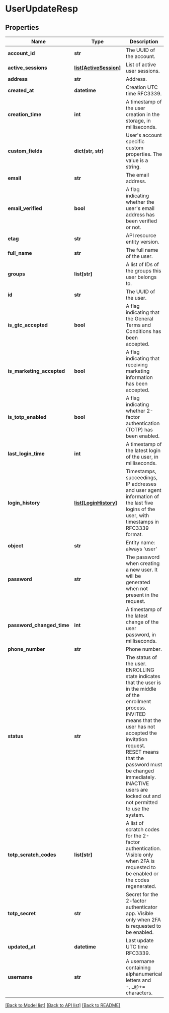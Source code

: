 # UserUpdateResp

## Properties
Name | Type | Description | Notes
------------ | ------------- | ------------- | -------------
**account_id** | **str** | The UUID of the account. | 
**active_sessions** | [**list[ActiveSession]**](ActiveSession.md) | List of active user sessions. | [optional] 
**address** | **str** | Address. | [optional] 
**created_at** | **datetime** | Creation UTC time RFC3339. | [optional] 
**creation_time** | **int** | A timestamp of the user creation in the storage, in milliseconds. | [optional] 
**custom_fields** | **dict(str, str)** | User&#39;s account specific custom properties. The value is a string. | [optional] 
**email** | **str** | The email address. | 
**email_verified** | **bool** | A flag indicating whether the user&#39;s email address has been verified or not. | [optional] 
**etag** | **str** | API resource entity version. | 
**full_name** | **str** | The full name of the user. | [optional] 
**groups** | **list[str]** | A list of IDs of the groups this user belongs to. | [optional] 
**id** | **str** | The UUID of the user. | 
**is_gtc_accepted** | **bool** | A flag indicating that the General Terms and Conditions has been accepted. | [optional] 
**is_marketing_accepted** | **bool** | A flag indicating that receiving marketing information has been accepted. | [optional] 
**is_totp_enabled** | **bool** | A flag indicating whether 2-factor authentication (TOTP) has been enabled. | [optional] 
**last_login_time** | **int** | A timestamp of the latest login of the user, in milliseconds. | [optional] 
**login_history** | [**list[LoginHistory]**](LoginHistory.md) | Timestamps, succeedings, IP addresses and user agent information of the last five logins of the user, with timestamps in RFC3339 format. | [optional] 
**object** | **str** | Entity name: always &#39;user&#39; | 
**password** | **str** | The password when creating a new user. It will be generated when not present in the request. | [optional] 
**password_changed_time** | **int** | A timestamp of the latest change of the user password, in milliseconds. | [optional] 
**phone_number** | **str** | Phone number. | [optional] 
**status** | **str** | The status of the user. ENROLLING state indicates that the user is in the middle of the enrollment process. INVITED means that the user has not accepted the invitation request. RESET means that the password must be changed immediately. INACTIVE users are locked out and not permitted to use the system. | 
**totp_scratch_codes** | **list[str]** | A list of scratch codes for the 2-factor authentication. Visible only when 2FA is requested to be enabled or the codes regenerated. | [optional] 
**totp_secret** | **str** | Secret for the 2-factor authenticator app. Visible only when 2FA is requested to be enabled. | [optional] 
**updated_at** | **datetime** | Last update UTC time RFC3339. | [optional] 
**username** | **str** | A username containing alphanumerical letters and -,._@+&#x3D; characters. | [optional] 

[[Back to Model list]](../README.md#documentation-for-models) [[Back to API list]](../README.md#documentation-for-api-endpoints) [[Back to README]](../README.md)


